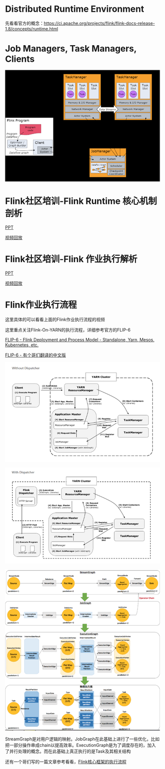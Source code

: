 # Distributed Runtime Environment

先看看官方的概念：https://ci.apache.org/projects/flink/flink-docs-release-1.8/concepts/runtime.html

# Job Managers, Task Managers, Clients

![](..\images\57db7218.png)

# Flink社区培训-Flink Runtime 核心机制剖析


[PPT](https://files.alicdn.com/tpsservice/7bb8f513c765b97ab65401a1b78c8cb8.pdf)

[视频回放](https://www.bilibili.com/video/av52394455/) 

# Flink社区培训-Flink 作业执行解析

[PPT](https://files.alicdn.com/tpsservice/0833b0c40a3033c8df0d2ab6e717ea5c.pdf)

[视频回放](https://www.bilibili.com/video/av54603593/) 

# Flink作业执行流程

这里具体的可以看看上面的Flink作业执行流程的视频

这里重点关注Flink-On-YARN的执行流程，详细参考官方的FLIP-6

[FLIP-6 - Flink Deployment and Process Model - Standalone, Yarn, Mesos, Kubernetes, etc.](https://cwiki.apache.org/confluence/pages/viewpage.action?pageId=65147077)

[FLIP-6 - 有个哥们翻译的中文版](http://www.whitewood.me/2018/06/17/FLIP6-%E8%B5%84%E6%BA%90%E8%B0%83%E5%BA%A6%E6%A8%A1%E5%9E%8B%E9%87%8D%E6%9E%84/)

![](..\images\e56980c5.png)

![](..\images\4be0ca19.png)

![](..\images\770cb2c6.png)

StreamGraph是对用户逻辑的映射。JobGraph在此基础上进行了一些优化，比如把一部分操作串成chain以提高效率。ExecutionGraph是为了调度存在的，加入了并行处理的概念。而在此基础上真正执行的是Task及其相关结构

还有一个哥们写的一篇文章参考看看，[Flink核心框架的执行流程](https://github.com/bethunebtj/flink_tutorial/blob/master/%E8%BF%BD%E6%BA%90%E7%B4%A2%E9%AA%A5%EF%BC%9A%E9%80%8F%E8%BF%87%E6%BA%90%E7%A0%81%E7%9C%8B%E6%87%82Flink%E6%A0%B8%E5%BF%83%E6%A1%86%E6%9E%B6%E7%9A%84%E6%89%A7%E8%A1%8C%E6%B5%81%E7%A8%8B.md)
